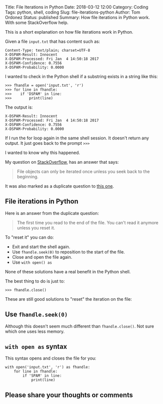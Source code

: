 Title: File Iterations in Python
Date: 2018-03-12 12:00
Category: Coding
Tags: python, shell, coding
Slug: file-iterations-python
Author: Tom Ordonez
Status: published
Summary: How file iterations in Python work. With some StackOverflow help.

This is a short explanation on how file iterations work in Python.

Given a file `input.txt` that has content such as:

    Content-Type: text/plain; charset=UTF-8
    X-DSPAM-Result: Innocent
    X-DSPAM-Processed: Fri Jan  4 14:50:18 2017
    X-DSPAM-Confidence: 0.7556
    X-DSPAM-Probability: 0.0000

I wanted to check in the Python shell if a substring exists in a string like this:

    >>> fhandle = open('input.txt', 'r')
    >>> for line in fhandle:
    >>>    if 'DSPAM' in line:
    >>>        print(line)

The output is:

    X-DSPAM-Result: Innocent
    X-DSPAM-Processed: Fri Jan  4 14:50:18 2017
    X-DSPAM-Confidence: 0.7556
    X-DSPAM-Probability: 0.0000

If I run the for loop again in the same shell session. It doesn't return any output. It just goes back to the prompt `>>>`

I wanted to know why this happened.

My question on <a href="https://stackoverflow.com/questions/49235235/in-python-shell-checking-a-substring-in-string-using-a-for-loop-shows-a-differen" target="_blank">StackOverflow</a>, has an answer that says:

> File objects can only be iterated once unless you seek back to the beginning.

It was also marked as a duplicate question to <a href="https://stackoverflow.com/questions/10255273/iterating-on-a-file-using-python" target="_blank">this one</a>.

## File iterations in Python

Here is an answer from the duplicate question:

> The first time you read to the end of the file. You can't read it anymore unless you reset it.

To "reset it" you can do:

* Exit and start the shell again.
* Use `fhandle.seek(0)` to reposition to the start of the file.
* Close and open the file again.
* Use `with open() as`

None of these solutions have a real benefit in the Python shell.

The best thing to do is just to:

    >>> fhandle.close()

These are still good solutions to "reset" the iteration on the file:

## Use `fhandle.seek(0)`

Although this doesn't seem much different than `fhandle.close()`. Not sure which one uses less memory.

## `with open as` syntax

This syntax opens and closes the file for you:

    with open('input.txt', 'r') as fhandle:
        for line in fhandle:
            if 'SPAM' in line:
                print(line)

## Please share your thoughts or comments